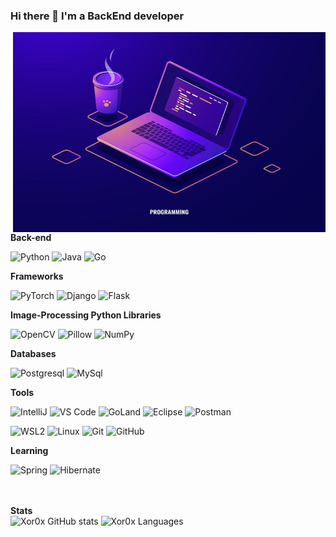 ### Hi there 👋 I'm a BackEnd developer

<img align="right" alt="GIF" src="https://github.com/xor0x/xor0x/blob/main/benefits-of-computer-programming.jpg?raw=true" width="500" height="320" />

**Back-end**

![Python](https://img.shields.io/badge/-Python-yellow?style=flat-square&logo=Python)
![Java](https://img.shields.io/badge/-Java-orange?style=flat-square&logo=Java)
![Go](https://img.shields.io/badge/-Go-blue?style=flat-square&logo=go)

**Frameworks**

![PyTorch](https://img.shields.io/badge/-PyTorch-orange?style=flat-square&logo=PyTorch)
![Django](https://img.shields.io/badge/-Django-0aad48?style=flat-square&logo=Django)
![Flask](https://img.shields.io/badge/-Flask-%232c3e50?style=flat-square&logo=Flask)

**Image-Processing Python Libraries**

![OpenCV](https://img.shields.io/badge/-OpenCV-blue?style=flat-square&logo=OpenCV)
![Pillow](https://img.shields.io/badge/-Pillow-D1CDCB?style=flat-square&logo=Pillow)
![NumPy](https://img.shields.io/badge/-NumPy-9cf?style=flat-square&logo=NumPy)

**Databases**

![Postgresql](https://img.shields.io/badge/-Postgresql-%232c3e50?style=flat-square&logo=Postgresql)
![MySql](https://img.shields.io/badge/-MySql-D1CDCB?style=flat-square&logo=MySql)

**Tools**

![IntelliJ](https://img.shields.io/badge/-IntelliJ%20IDEA-ffce5a?style=flat-square&logo=jetbrains)
![VS Code](https://img.shields.io/badge/-VS%20Code-blue?style=flat-square&logo=visualstudiocode)
![GoLand](https://img.shields.io/badge/-GOLand-green?style=flat-square&logo=GOLand)
![Eclipse](https://img.shields.io/badge/-Eclipse-purple?style=flat-square&logo=eclipse)
![Postman](https://img.shields.io/badge/Postman-FCA121?style=flat-square&logo=postman)

![WSL2](https://img.shields.io/badge/WSL2-blue?style=flat-square&logo=wsl2)
![Linux](https://img.shields.io/badge/Linux-red?style=flat-square&logo=linux)
![Git](https://img.shields.io/badge/-Git-black?style=flat-square&logo=git)
![GitHub](https://img.shields.io/badge/-GitHub-181717?style=flat-square&logo=github)

**Learning**

![Spring](https://img.shields.io/badge/-Spring-green?style=flat-square&logo=spring)
![Hibernate](https://img.shields.io/badge/-Hibernate-grey?style=flat-square&logo=hibernate)




<br><br>
**Stats**
<br>
![Xor0x GitHub stats](https://github-readme-stats.vercel.app/api?username=Xor0x&show_icons=true&theme=radical)
![Xor0x Languages](https://github-readme-stats.vercel.app/api/top-langs/?username=Xor0x&layout=compact&count_private=true&theme=gruvbox)




<!--
**xor0x/xor0x** is a ✨ _special_ ✨ repository because its `README.md` (this file) appears on your GitHub profile.

Here are some ideas to get you started:

- 🔭 I’m currently working on ...
- 🌱 I’m currently learning ...
- 👯 I’m looking to collaborate on ...
- 🤔 I’m looking for help with ...
- 💬 Ask me about ...
- 📫 How to reach me: ...
- 😄 Pronouns: ...
- ⚡ Fun fact: ...
-->
